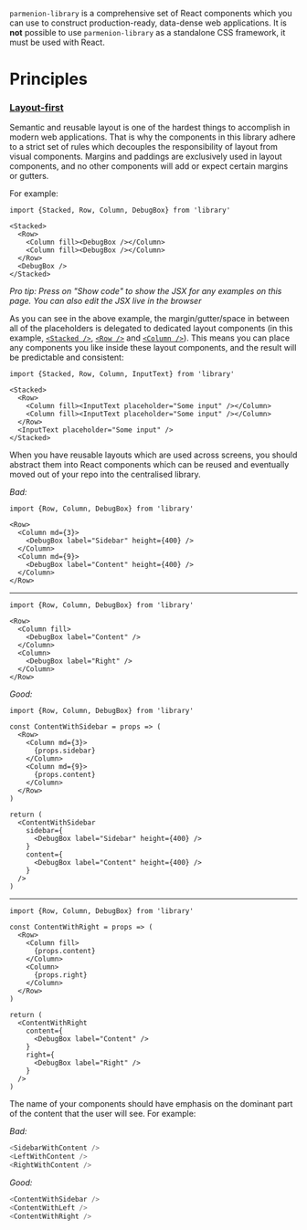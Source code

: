 `parmenion-library` is a comprehensive set of React components which you can use to construct production-ready, data-dense web applications. It is **not** possible to use `parmenion-library` as a standalone CSS framework, it must be used with React.

Principles
==========

### [Layout-first](#Layout)

Semantic and reusable layout is one of the hardest things to accomplish in modern web applications. That is why the components in this library adhere to a strict set of rules which decouples the responsibility of layout from visual components. Margins and paddings are exclusively used in layout components, and no other components will add or expect certain margins or gutters.

For example:

    import {Stacked, Row, Column, DebugBox} from 'library'

    <Stacked>
      <Row>
        <Column fill><DebugBox /></Column>
        <Column fill><DebugBox /></Column>
      </Row>
      <DebugBox />
    </Stacked>

*Pro tip: Press on "Show code" to show the JSX for any examples on this page. You can also edit the JSX live in the browser*

As you can see in the above example, the margin/gutter/space in between all of the placeholders is delegated to dedicated layout components (in this example, [`<Stacked />`](#Stacked), [`<Row />`](#Row) and [`<Column />`](#Row)). This means you can place any components you like inside these layout components, and the result will be predictable and consistent:

    import {Stacked, Row, Column, InputText} from 'library'

    <Stacked>
      <Row>
        <Column fill><InputText placeholder="Some input" /></Column>
        <Column fill><InputText placeholder="Some input" /></Column>
      </Row>
      <InputText placeholder="Some input" />
    </Stacked>

When you have reusable layouts which are used across screens, you should abstract them into React components which can be reused and eventually moved out of your repo into the centralised library.

*Bad:*

    import {Row, Column, DebugBox} from 'library'

    <Row>
      <Column md={3}>
        <DebugBox label="Sidebar" height={400} />
      </Column>
      <Column md={9}>
        <DebugBox label="Content" height={400} />
      </Column>
    </Row>

---

    import {Row, Column, DebugBox} from 'library'

    <Row>
      <Column fill>
        <DebugBox label="Content" />
      </Column>
      <Column>
        <DebugBox label="Right" />
      </Column>
    </Row>

*Good:*

    import {Row, Column, DebugBox} from 'library'

    const ContentWithSidebar = props => (
      <Row>
        <Column md={3}>
          {props.sidebar}
        </Column>
        <Column md={9}>
          {props.content}
        </Column>
      </Row>
    )

    return (
      <ContentWithSidebar
        sidebar={
          <DebugBox label="Sidebar" height={400} />
        }
        content={
          <DebugBox label="Content" height={400} />
        }
      />
    )

---

    import {Row, Column, DebugBox} from 'library'

    const ContentWithRight = props => (
      <Row>
        <Column fill>
          {props.content}
        </Column>
        <Column>
          {props.right}
        </Column>
      </Row>
    )

    return (
      <ContentWithRight
        content={
          <DebugBox label="Content" />
        }
        right={
          <DebugBox label="Right" />
        }
      />
    )

The name of your components should have emphasis on the dominant part of the content that the user will see. For example:

*Bad:*

```js
<SidebarWithContent />
<LeftWithContent />
<RightWithContent />
```

*Good:*

```js
<ContentWithSidebar />
<ContentWithLeft />
<ContentWithRight />
```
